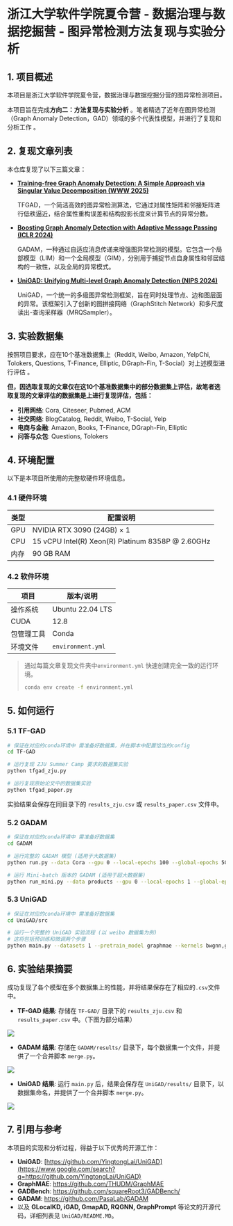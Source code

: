# 浙江大学软件学院夏令营 - 数据治理与数据挖掘营 - 图异常检测方法复现与实验分析

## 1. 项目概述

本项目是浙江大学软件学院夏令营，数据治理与数据挖掘分营的图异常检测项目。

本项目旨在完成**方向二：方法复现与实验分析** 。笔者精选了近年在图异常检测（Graph Anomaly Detection，GAD）领域的多个代表性模型，并进行了复现和分析工作 。

## 2. 复现文章列表

本仓库复现了以下三篇文章：

- **[Training-free Graph Anomaly Detection: A Simple Approach via Singular Value Decomposition (WWW 2025)](https://openreview.net/forum?id=OG1qScEqHK#discussion)**

    TFGAD，一个简洁高效的图异常检测算法，它通过对属性矩阵和邻接矩阵进行低秩逼近，结合属性重构误差和结构投影长度来计算节点的异常分数。

- **[Boosting Graph Anomaly Detection with Adaptive Message Passing (ICLR 2024)](https://openreview.net/forum?id=CanomFZssu)**

     GADAM，一种通过自适应消息传递来增强图异常检测的模型。它包含一个局部模型（LIM）和一个全局模型（GIM），分别用于捕捉节点自身属性和邻居结构的一致性，以及全局的异常模式。

- **[UniGAD: Unifying Multi-level Graph Anomaly Detection (NIPS 2024)](https://arxiv.org/abs/2411.06427)**

    UniGAD，一个统一的多级图异常检测框架，旨在同时处理节点、边和图层面的异常。该框架引入了创新的图拼接网络（GraphStitch Network）和多尺度读出-查询采样器（MRQSampler）。

## 3. 实验数据集

按照项目要求，应在10个基准数据集上（Reddit, Weibo, Amazon,  YelpChi, Tolokers, Questions, T-Finance, Elliptic, DGraph-Fin, T-Social）对上述模型进行评估 。

**但，因选取复现的文章仅在这10个基准数据集中的部分数据集上评估，故笔者选取复现的文章评估的数据集是上进行复现评估，包括：**

- **引用网络**: Cora, Citeseer, Pubmed, ACM
- **社交网络**: BlogCatalog, Reddit, Weibo, T-Social, Yelp
- **电商与金融**: Amazon, Books, T-Finance, DGraph-Fin, Elliptic
- **问答与众包**: Questions, Tolokers

## 4. 环境配置

以下是本项目所使用的完整软硬件环境信息。

### 4.1 硬件环境

| 类型 | 配置说明                                          |
| ---- | ------------------------------------------------- |
| GPU  | NVIDIA RTX 3090 (24GB) × 1                        |
| CPU  | 15 vCPU Intel(R) Xeon(R) Platinum 8358P @ 2.60GHz |
| 内存 | 90 GB RAM                                         |

### 4.2 软件环境

| 项目       | 版本/说明         |
| ---------- | ----------------- |
| 操作系统   | Ubuntu 22.04 LTS  |
| CUDA       | 12.8              |
| 包管理工具 | Conda             |
| 环境文件   | `environment.yml` |

> 通过每篇文章复现文件夹中`environment.yml` 快速创建完全一致的运行环境。
> ```bash
> conda env create -f environment.yml
> ```

## 5. 如何运行

### 5.1 TF-GAD

```Bash
# 保证在对应的conda环境中 需准备好数据集，并在脚本中配置恰当的config
cd TF-GAD

# 运行复现 ZJU Summer Camp 要求的数据集实验
python tfgad_zju.py

# 运行复现原始论文中的数据集实验
python tfgad_paper.py
```

实验结果会保存在同目录下的 `results_zju.csv` 或 `results_paper.csv` 文件中。

### 5.2 GADAM

```Bash
# 保证在对应的conda环境中 需准备好数据集
cd GADAM

# 运行完整的 GADAM 模型 (适用于大数据集)
python run.py --data Cora --gpu 0 --local-epochs 100 --global-epochs 50 --local-lr 1e-3 --global-lr 5e-4

# 运行 Mini-batch 版本的 GADAM (适用于超大数据集)
python run_mini.py --data products --gpu 0 --local-epochs 1 --global-epochs 20
```

### 5.3 UniGAD

```Bash
# 保证在对应的conda环境中 需准备好数据集
cd UniGAD/src

# 运行一个完整的 UniGAD 实验流程 (以 weibo 数据集为例)
# 这将包括预训练和微调两个步骤
python main.py --datasets 1 --pretrain_model graphmae --kernels bwgnn,gcn --lr 5e-4 --save_model --epoch_pretrain 50 --batch_size 1 --khop 1 --epoch_ft 300 --lr_ft 0.003 --final_mlp_layers 3 --cross_modes ne2ne,n2ne,e2ne --metric AUROC --trials 5
```

## 6. 实验结果摘要

成功复现了各个模型在多个数据集上的性能，并将结果保存在了相应的`.csv`文件中。

- **TF-GAD 结果**: 存储在 `TF-GAD/` 目录下的 `results_zju.csv` 和 `results_paper.csv` 中。（下图为部分结果）

![](figure/tfgad-zju.jpg)

- **GADAM 结果**: 存储在 `GADAM/results/` 目录下，每个数据集一个文件，并提供了一个合并脚本 `merge.py`。

![](figure/gadam.jpg)

- **UniGAD 结果**: 运行 `main.py` 后，结果会保存在 `UniGAD/results/` 目录下，以数据集命名，并提供了一个合并脚本 `merge.py`。

![](figure/unigad.jpg)

## 7. 引用与参考

本项目的实现和分析过程，得益于以下优秀的开源工作：

- **UniGAD**: [https://github.com/YingtongLai/UniGAD](https://www.google.com/search?q=https://github.com/YingtongLai/UniGAD)
- **GraphMAE**: https://github.com/THUDM/GraphMAE
- **GADBench**: https://github.com/squareRoot3/GADBench/
- **GADAM**: https://github.com/PasaLab/GADAM
- 以及 **GLocalKD, iGAD, GmapAD, RQGNN, GraphPrompt** 等论文的开源代码，详细列表见 `UniGAD/README.MD`。